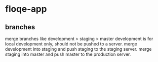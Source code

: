 # floqe-app
## branches
merge branches like development > staging > master
development is for local development only, should not be pushed to a server.
merge development into staging and push staging to the staging server.
merge staging into master and push master to the production server.
